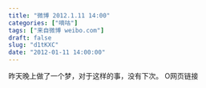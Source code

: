 ```yaml
---
title: "微博 2012.1.11 14:00"
categories: ["嘀咕"]
tags: ["来自微博 weibo.com"]
draft: false
slug: "d1tKXC"
date: "2012-01-11 14:00:00"
---
```


<p>昨天晚上做了一个梦，对于这样的事，没有下次。 O网页链接 ​​​​</p>

